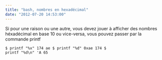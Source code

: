 ```yaml
---
title: "bash, nombres en hexadécimal"
date: "2012-07-20 14:53:00"
---
```

Si pour une raison ou une autre, vous devez jouer à afficher des nombres héxadécimal en base 10 ou vice-versa, vous pouvez passer par la commande printf  <code><pre>$ printf "%x" 174
ae
$ printf "%d" 0xae
174
$ printf "%d\n" \'A
65
</pre></code>
